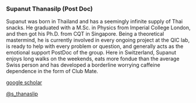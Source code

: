 ### Supanut Thanasilp (Post Doc)

Supanut was born in Thailand and has a seemingly infinite supply of Thai snacks. He graduated with a M.Sc. in Physics from Imperial College London, and then got his Ph.D. from CQT in Singapore. Being a theoretical mastermind, he is currently involved in every ongoing project at the QIC lab, is ready to help with every problem or question, and generally acts as the emotional support PostDoc of the group. Here in Switzerland, Supanut enjoys long walks on the weekends, eats more fondue than the average Swiss person and has developed a borderline worrying caffeine dependence in the form of Club Mate.

[google scholar](https://scholar.google.com/citations?user=r5_kjS0AAAAJ&hl=en)

[@s_thanaslip]()